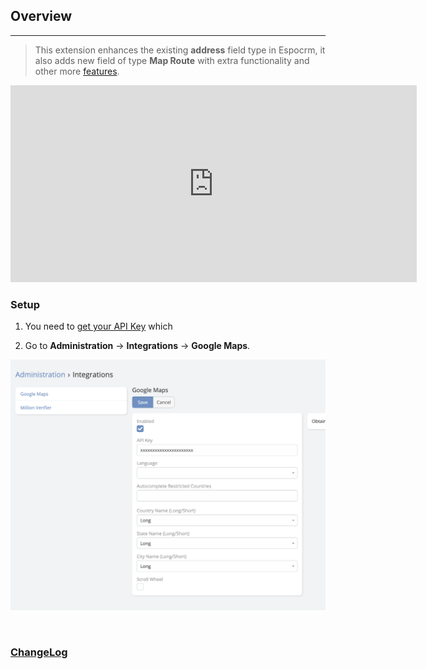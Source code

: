## Overview

----
> This extension enhances the existing **address** field type in Espocrm, it also adds new field of type **Map Route**
> with extra functionality and other more [features](/extensions/ebla-map-plus/README?id=features).


<iframe width="650" height="315" src="https://video.wixstatic.com/video/0cbfae_687a17dbb6fd48aa89dc600cab793e65/1080p/mp4/file.mp4 " frameborder="0" allow="accelerometer; autoplay; clipboard-write; encrypted-media; gyroscope; picture-in-picture" allowfullscreen></iframe>

<br>

### Setup

1. You need to [get your API Key](https://developers.google.com/maps/documentation/places/web-service/get-api-key) which

2. Go to **Administration** -> **Integrations** -> **Google Maps**.

![API Key](../../_static/images/extensions/map-plus/api-key.png)

<br>

### <font color=gray> [ChangeLog](changelog.md) </font>

